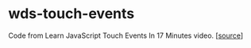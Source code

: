 # wds-touch-events

Code from Learn JavaScript Touch Events In 17 Minutes video. [[source](https://www.youtube.com/watch?v=TaPdgj8mucI)]
